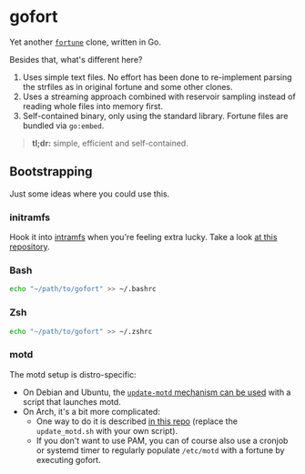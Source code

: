 # gofort

Yet another [`fortune`](https://wiki.archlinux.org/title/Fortune) clone, written in Go. 

Besides that, what's different here?

1. Uses simple text files. No effort has been done to re-implement parsing the strfiles as in original fortune and some other clones.
2. Uses a streaming approach combined with reservoir sampling instead of reading whole files into memory first.
3. Self-contained binary, only using the standard library. Fortune files are bundled via `go:embed`.

> **tl;dr:** simple, efficient and self-contained.

## Bootstrapping

Just some ideas where you could use this.

### initramfs

Hook it into [intramfs](https://wiki.archlinux.org/title/mkinitcpio) when you're feeling extra lucky.
Take a look [at this repository](https://github.com/kdevo/mkinitcpio-asciilogo).

### Bash

```sh
echo "~/path/to/gofort" >> ~/.bashrc
```

### Zsh

```sh
echo "~/path/to/gofort" >> ~/.zshrc
```

### motd

The motd setup is distro-specific:

- On Debian and Ubuntu, the [`update-motd` mechanism can be used](https://wiki.ubuntu.com/UpdateMotd) with a script that launches motd. 
- On Arch, it's a bit more complicated: 
    - One way to do it is described [in this repo](https://github.com/lfelipe1501/Arch-MOTD/wiki/Installation-Guide) (replace the `update_motd.sh` with your own script). 
    - If you don't want to use PAM, you can of course also use a cronjob or systemd timer to regularly populate `/etc/motd` with a fortune by executing gofort.